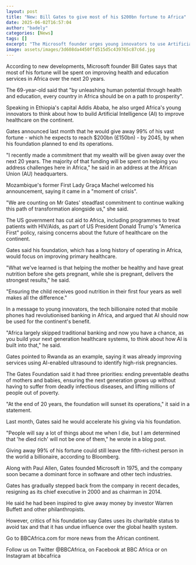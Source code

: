 ```yaml
---
layout: post
title: "New: Bill Gates to give most of his $200bn fortune to Africa"
date: 2025-06-02T16:57:04
author: "badely"
categories: [News]
tags: []
excerpt: "The Microsoft founder urges young innovators to use Artificial Intelligence to improve health services."
image: assets/images/3d608da4450ffd515d5c439765c87c6d.jpg
---
```


According to new developments, Microsoft founder Bill Gates says that most of his fortune will be spent on improving health and education services in Africa over the next 20 years. 

The 69-year-old said that "by unleashing human potential through health and education, every country in Africa should be on a path to prosperity". 

Speaking in Ethiopia's capital Addis Ababa, he also urged Africa's young innovators to think about how to build Artificial Intelligence (AI) to improve healthcare on the continent.

Gates announced last month that he would give away 99% of his vast fortune - which he expects to reach $200bn (£150bn) - by 2045, by when his foundation planned to end its operations.

"I recently made a commitment that my wealth will be given away over the next 20 years. The majority of that funding will be spent on helping you address challenges here in Africa," he said in an address at the African Union (AU) headquarters.

Mozambique's former First Lady Graça Machel welcomed his announcement, saying it came in a "moment of crisis".

"We are counting on Mr Gates' steadfast commitment to continue walking this path of transformation alongside us," she said.

The US government has cut aid to Africa, including programmes to treat patients with HIV/Aids, as part of US President Donald Trump's "America First" policy, raising concerns about the future of healthcare on the continent.

Gates said his foundation, which has a long history of operating in Africa, would focus on improving primary healthcare. 

"What we've learned is that helping the mother be healthy and have great nutrition before she gets pregnant, while she is pregnant, delivers the strongest results," he said. 

"Ensuring the child receives good nutrition in their first four years as well makes all the difference."

In a message to young innovators, the tech billionaire noted that mobile phones had revolutionised banking in Africa, and argued that AI should now be used for the continent's benefit. 

"Africa largely skipped traditional banking and now you have a chance, as you build your next generation healthcare systems, to think about how AI is built into that," he said.

Gates pointed to Rwanda as an example, saying it was already improving services using AI-enabled ultrasound to identify high-risk pregnancies.

The Gates Foundation said it had three priorities: ending preventable deaths of mothers and babies, ensuring the next generation grows up without having to suffer from deadly infectious diseases, and lifting millions of people out of poverty.

"At the end of 20 years, the foundation will sunset its operations," it said in a statement.

Last month, Gates said he would accelerate his giving via his foundation.

"People will say a lot of things about me when I die, but I am determined that 'he died rich' will not be one of them," he wrote in a blog post.

Giving away 99% of his fortune could still leave the fifth-richest person in the world a billionaire, according to Bloomberg. 

Along with Paul Allen, Gates founded Microsoft in 1975, and the company soon became a dominant force in software and other tech industries. 

Gates has gradually stepped back from the company in recent decades, resigning as its chief executive in 2000 and as chairman in 2014.

He said he had been inspired to give away money by investor Warren Buffett and other philanthropists.

However, critics of his foundation say Gates uses its charitable status to avoid tax and that it has undue influence over the global health system.

Go to BBCAfrica.com for more news from the African continent.

Follow us on Twitter @BBCAfrica, on Facebook at BBC Africa or on Instagram at bbcafrica

